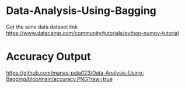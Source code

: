 # Data-Analysis-Using-Bagging
Get the wine data dataset link
https://www.datacamp.com/community/tutorials/python-numpy-tutorial
# Accuracy Output
https://github.com/manas-palai123/Data-Analysis-Using-Bagging/blob/main/accuracy.PNG?raw=true
